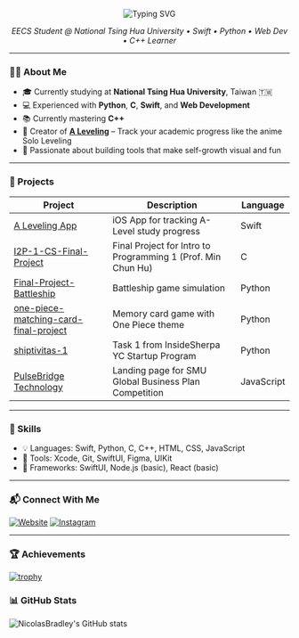 <p align="center">
  <img src="https://readme-typing-svg.demolab.com?font=Fira+Code&duration=3000&pause=1000&color=0FF0FC&center=true&vCenter=true&width=435&lines=Hi+I'm+Bradley+👋;iOS+Dev+%7C+CS+Student+%7C+Indie+Builder" alt="Typing SVG" />
</p>

<p align="center">
  <em>EECS Student @ National Tsing Hua University • Swift • Python • Web Dev • C++ Learner</em>
</p>

---

### 👨‍🎓 About Me

- 🎓 Currently studying at **National Tsing Hua University**, Taiwan 🇹🇼
- 💻 Experienced with **Python**, **C**, **Swift**, and **Web Development**
- 📚 Currently mastering **C++**
- 📱 Creator of **[A Leveling](https://github.com/NicolasBradley/A-Leveling)** – Track your academic progress like the anime Solo Leveling
- 🧠 Passionate about building tools that make self-growth visual and fun

---

### 🚀 Projects

| Project | Description | Language |
|--------|-------------|----------|
| [A Leveling App](https://github.com/NicolasBradley/A-Leveling) | iOS App for tracking A-Level study progress | Swift |
| [I2P-1-CS-Final-Project](https://github.com/NicolasBradley/I2P-1-CS-Final-Project) | Final Project for Intro to Programming 1 (Prof. Min Chun Hu) | C |
| [Final-Project-Battleship](https://github.com/NicolasBradley/Final-Project-Battleship) | Battleship game simulation | Python |
| [one-piece-matching-card-final-project](https://github.com/NicolasBradley/one-piece-matching-card-final-project) | Memory card game with One Piece theme | Python |
| [shiptivitas-1](https://github.com/NicolasBradley/shiptivitas-1) | Task 1 from InsideSherpa YC Startup Program | Python |
| [PulseBridge Technology](https://github.com/xs1128/PulseBridge-Technology) | Landing page for SMU Global Business Plan Competition | JavaScript |

---

### 🧠 Skills

- 💡 Languages: Swift, Python, C, C++, HTML, CSS, JavaScript
- 🧰 Tools: Xcode, Git, SwiftUI, Figma, UIKit
- 🧱 Frameworks: SwiftUI, Node.js (basic), React (basic)

---

### 📬 Connect With Me

[![Website](https://img.shields.io/badge/-Website-0e76a8?style=flat&logo=Google-Chrome&logoColor=white)](https://sites.google.com/view/aleveling/contact?authuser=4)
[![Instagram](https://img.shields.io/badge/-Instagram-E4405F?style=flat&logo=instagram&logoColor=white)](https://instagram.com/alevelingofficial)

---

### 🏆 Achievements

[![trophy](https://github-profile-trophy.vercel.app/?username=NicolasBradley&theme=algolia&title=PullRequest)](https://github.com/ryo-ma/github-profile-trophy)

### 📊 GitHub Stats

![NicolasBradley's GitHub stats](https://github-readme-stats.vercel.app/api?username=NicolasBradley&show_icons=true&theme=radical)
